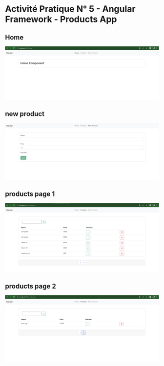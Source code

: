 # Activité Pratique N° 5 - Angular Framework - Products App

## Home
<img src="/captures/home.png">

## new product
<img src="/captures/new_product.png">

## products page 1
<img src="/captures/products_page_1.png">

## products page 2
<img src="/captures/products_page_2.png">

